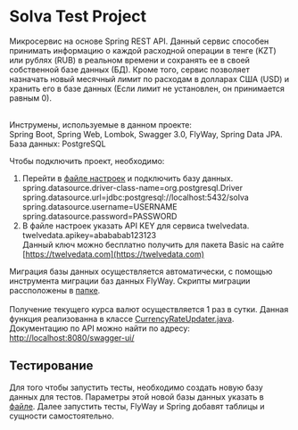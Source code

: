 Solva Test Project
====
Микросервис на основе Spring REST API. 
Данный сервис способен принимать информацию о каждой 
расходной операции в тенге (KZT) или рублях (RUB) в реальном времени и 
сохранять ее в своей собственной базе данных (БД). Кроме того, сервис 
позволяет назначать новый месячный лимит по расходам в долларах США (USD)
и хранить его в базе данных (Если лимит не установлен, он принимается равным 0).<br>
<br>

Инструмены, используемые в данном проекте:<br>
Spring Boot, Spring Web, Lombok, Swagger 3.0, FlyWay, Spring Data JPA.<br>
База данных: PostgreSQL



Чтобы подключить проект, необходимо:<br>
1. Перейти в [файле настроек](src/main/resources/application.properties) и подключить базу данных.<br>
   spring.datasource.driver-class-name=org.postgresql.Driver<br>
   spring.datasource.url=jdbc:postgresql://localhost:5432/solva<br>
   spring.datasource.username=USERNAME<br>
   spring.datasource.password=PASSWORD<br>
2. В файле настроек указать API KEY для сервиса twelvedata. <br>
   twelvedata.apikey=abababab123123<br>
   Данный ключ можно бесплатно получить для пакета Basic на сайте [https://twelvedata.com](https://twelvedata.com) <br>

Миграция базы данных осуществляется автоматически, с помощью инструмента миграции баз данных FlyWay. Скрипты миграции рассположены в [папке](src/main/resources/db/migration). <br><br>
Получение текущего курса валют осуществляется 1 раз в сутки. Данная функция реализованна в классе [CurrencyRateUpdater.java](src/main/java/com/roland/solva/rateupdater/CurrencyRateUpdater.java).<br>
Документацию по API можно найти по адресу: [http://localhost:8080/swagger-ui/](http://localhost:8080/swagger-ui/)


Тестирование
----
Для того чтобы запустить тесты, необходимо создать новую базу данных для тестов.
Параметры этой новой базы данных указать в [файле](src/test/resources/application_test.properties).
Далее запустить тесты, FlyWay и Spring добавят таблицы и сущности самостоятельно.
